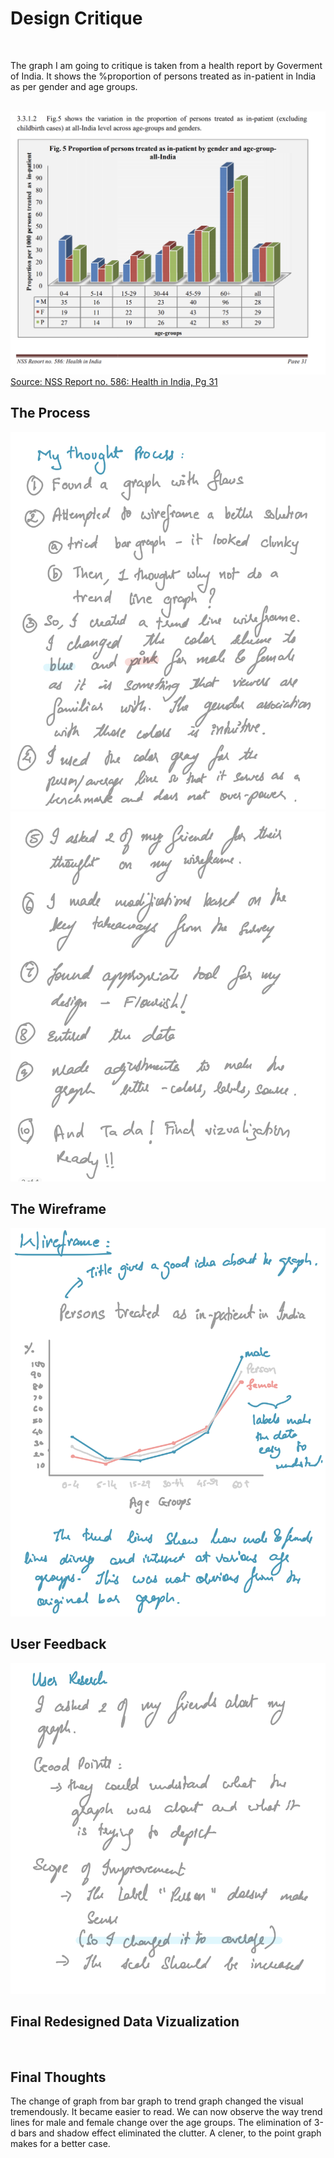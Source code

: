 
<h1>Design Critique</h1>
<br>
<p></p>
<p>The graph I am going to critique is taken from a health report by Goverment of India. It shows the %proportion of persons treated as in-patient in India as per gender and age groups.</p>
<br>
<img src="graph.png" >
<br>
<a href="http://mospi.nic.in/sites/default/files/publication_reports/NSS%20Report%20no.%20586%20Health%20in%20India.pdf">Source: NSS Report no. 586: Health in India, Pg 31</a>
<br>
<h2>The Process</h2>
<img src="process1.jpeg" ><br>
<img src="process2.jpeg" ><br>

<h2>The Wireframe</h2>
<img src="wireframe.jpeg" ><br>


<h2>User Feedback</h2>
<img src="user.jpeg" ><br>

<h2>Final Redesigned Data Vizualization</h2>
<div class="flourish-embed flourish-chart" data-src="visualisation/5359934"><script src="https://public.flourish.studio/resources/embed.js"></script></div>
<br>

<h2>Final Thoughts</h2>
<p>The change of graph from bar graph to trend graph changed the visual tremendously. It became easier to read. We can now observe the way trend lines for male and female change over the age groups. The elimination of 3-d bars and shadow effect eliminated the clutter. A clener, to the point graph makes for a better case.</p>

